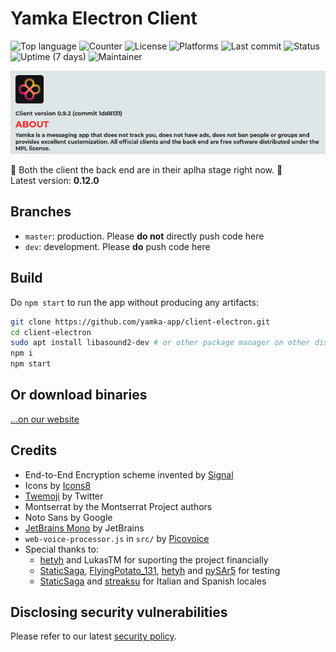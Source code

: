 # Yamka Electron Client

![Top language](https://img.shields.io/github/languages/top/yamka-app/client-electron)
![Counter](https://img.shields.io/github/search/yamka-app/client-electron/goto%20)
![License](https://img.shields.io/github/license/yamka-app/client-electron)
![Platforms](https://img.shields.io/badge/platform-win64%20%7C%20linux64-blueviolet)
![Last commit](https://img.shields.io/github/last-commit/yamka-app/client-electron)
![Status](https://img.shields.io/uptimerobot/status/m788461709-79464d516b1ef3af81a20454)
![Uptime (7 days)](https://img.shields.io/uptimerobot/ratio/7/m788461709-79464d516b1ef3af81a20454)
![Maintainer](https://img.shields.io/badge/maintainer-portasynthinca3-ff69b4)

![](promo.png)

:construction: Both the client the back end are in their aplha stage right now. :construction:\
Latest version: **0.12.0**

## Branches
  - `master`: production. Please **do not** directly push code here
  - `dev`: development. Please **do** push code here

## Build
Do `npm start` to run the app without producing any artifacts:
```sh
git clone https://github.com/yamka-app/client-electron.git
cd client-electron
sudo apt install libasound2-dev # or other package manager on other distros
npm i
npm start
```

## Or download binaries
[...on our website](https://yamka.app/download)

## Credits
  - End-to-End Encryption scheme invented by [Signal](https://www.signal.org/docs)
  - Icons by [Icons8](https://icons8.com)
  - [Twemoji](https://twemoji.twitter.com) by Twitter
  - Montserrat by the Montserrat Project authors
  - Noto Sans by Google
  - [JetBrains Mono](https://www.jetbrains.com/lp/mono) by JetBrains
  - `web-voice-processor.js` in `src/` by [Picovoice](https://picovoice.ai)
  - Special thanks to:
    - [hetyh](https://github.com/hetyh) and LukasTM for suporting the project financially
    - [StaticSaga](https://github.com/StaticSaga), [FlyingPotato_131](https://github.com/FlyingPotato-131), [hetyh](https://github.com/hetyh) and [pySAr5](https://github.com/NOTNOTsergey) for testing
    - [StaticSaga](https://github.com/StaticSaga) and [streaksu](https://github.com/streaksu) for Italian and Spanish locales

## Disclosing security vulnerabilities
Please refer to our latest [security policy](https://github.com/yamka-app/legal/blob/master/SECURITY.md).